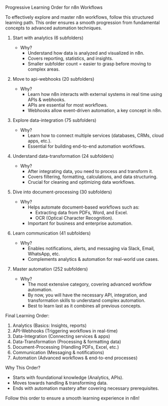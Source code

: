 Progressive Learning Order for n8n Workflows

To effectively explore and master n8n workflows, follow this structured learning path. This order ensures a smooth progression from fundamental concepts to advanced automation techniques.

1. Start with analytics (6 subfolders)
   - Why?
     - Understand how data is analyzed and visualized in n8n.
     - Covers reporting, statistics, and insights.
     - Smaller subfolder count = easier to grasp before moving to complex areas.

2. Move to api-webhooks (20 subfolders)
   - Why?
     - Learn how n8n interacts with external systems in real time using APIs & webhooks.
     - APIs are essential for most workflows.
     - Webhooks allow event-driven automation, a key concept in n8n.

3. Explore data-integration (75 subfolders)
   - Why?
     - Learn how to connect multiple services (databases, CRMs, cloud apps, etc.).
     - Essential for building end-to-end automation workflows.

4. Understand data-transformation (24 subfolders)
   - Why?
     - After integrating data, you need to process and transform it.
     - Covers filtering, formatting, calculations, and data structuring.
     - Crucial for cleaning and optimizing data workflows.

5. Dive into document-processing (30 subfolders)
   - Why?
     - Helps automate document-based workflows such as:
       - Extracting data from PDFs, Word, and Excel.
       - OCR (Optical Character Recognition).
     - Important for business and enterprise automation.

6. Learn communication (41 subfolders)
   - Why?
     - Enables notifications, alerts, and messaging via Slack, Email, WhatsApp, etc.
     - Complements analytics & automation for real-world use cases.

7. Master automation (252 subfolders)
   - Why?
     - The most extensive category, covering advanced workflow automation.
     - By now, you will have the necessary API, integration, and transformation skills to understand complex automation.
     - Best to learn last as it combines all previous concepts.

Final Learning Order:
1. Analytics (Basics: Insights, reports)
2. API-Webhooks (Triggering workflows in real-time)
3. Data-Integration (Connecting services & apps)
4. Data-Transformation (Processing & formatting data)
5. Document-Processing (Handling PDFs, Excel, etc.)
6. Communication (Messaging & notifications)
7. Automation (Advanced workflows & end-to-end processes)

Why This Order?
- Starts with foundational knowledge (Analytics, APIs).
- Moves towards handling & transforming data.
- Ends with automation mastery after covering necessary prerequisites.

Follow this order to ensure a smooth learning experience in n8n!